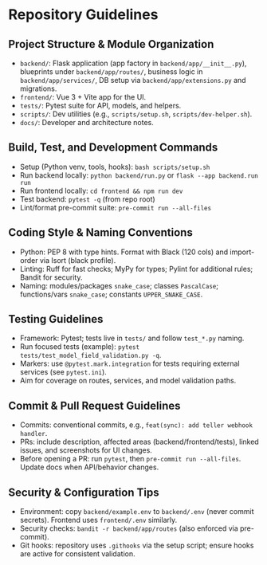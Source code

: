 # Repository Guidelines

## Project Structure & Module Organization
- `backend/`: Flask application (app factory in `backend/app/__init__.py`), blueprints under `backend/app/routes/`, business logic in `backend/app/services/`, DB setup via `backend/app/extensions.py` and migrations.
- `frontend/`: Vue 3 + Vite app for the UI.
- `tests/`: Pytest suite for API, models, and helpers.
- `scripts/`: Dev utilities (e.g., `scripts/setup.sh`, `scripts/dev-helper.sh`).
- `docs/`: Developer and architecture notes.

## Build, Test, and Development Commands
- Setup (Python venv, tools, hooks): `bash scripts/setup.sh`
- Run backend locally: `python backend/run.py` or `flask --app backend.run run`
- Run frontend locally: `cd frontend && npm run dev`
- Test backend: `pytest -q` (from repo root)
- Lint/format pre-commit suite: `pre-commit run --all-files`

## Coding Style & Naming Conventions
- Python: PEP 8 with type hints. Format with Black (120 cols) and import-order via Isort (black profile).
- Linting: Ruff for fast checks; MyPy for types; Pylint for additional rules; Bandit for security.
- Naming: modules/packages `snake_case`; classes `PascalCase`; functions/vars `snake_case`; constants `UPPER_SNAKE_CASE`.

## Testing Guidelines
- Framework: Pytest; tests live in `tests/` and follow `test_*.py` naming.
- Run focused tests (example): `pytest tests/test_model_field_validation.py -q`.
- Markers: use `@pytest.mark.integration` for tests requiring external services (see `pytest.ini`).
- Aim for coverage on routes, services, and model validation paths.

## Commit & Pull Request Guidelines
- Commits: conventional commits, e.g., `feat(sync): add teller webhook handler`.
- PRs: include description, affected areas (backend/frontend/tests), linked issues, and screenshots for UI changes.
- Before opening a PR: run `pytest`, then `pre-commit run --all-files`. Update docs when API/behavior changes.

## Security & Configuration Tips
- Environment: copy `backend/example.env` to `backend/.env` (never commit secrets). Frontend uses `frontend/.env` similarly.
- Security checks: `bandit -r backend/app/routes` (also enforced via pre-commit).
- Git hooks: repository uses `.githooks` via the setup script; ensure hooks are active for consistent validation.

